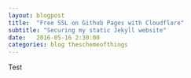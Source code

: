 ```yaml
---
layout: blogpost
title:  "Free SSL on Github Pages with Cloudflare"
subtitle: "Securing my static Jekyll website"
date:   2016-05-16 2:30:00
categories: blog theschemeofthings
---
```


Test
